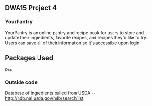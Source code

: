 ## DWA15 Project 4

### YourPantry

YourPantry is an online pantry and recipe book for users to store and update their ingredients, favorite recipes, and recipes they'd like to try. Users can save all of their information so it's accessible upon login.

## Packages Used

Pre

### Outside code

Database of ingredients pulled from USDA -- http://ndb.nal.usda.gov/ndb/search/list

